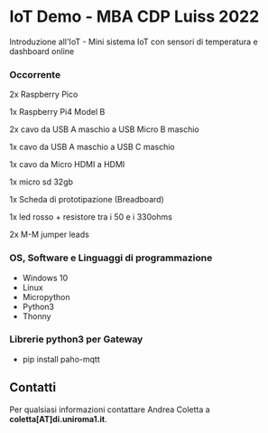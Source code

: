 # IoT Demo - MBA CDP Luiss 2022 
Introduzione all'IoT - Mini sistema IoT con sensori di temperatura e dashboard online


### Occorrente 
2x Raspberry Pico

1x Raspberry Pi4 Model B 

2x cavo da USB A maschio a USB Micro B maschio 

1x cavo da USB A maschio a USB C maschio

1x cavo da Micro HDMI a HDMI

1x micro sd 32gb

1x Scheda di prototipazione (Breadboard)

1x led rosso + resistore tra i 50 e i 330ohms

2x M-M jumper leads


### OS, Software e Linguaggi di programmazione
- Windows 10
- Linux 
- Micropython 
- Python3
- Thonny

### Librerie python3 per Gateway
- pip install paho-mqtt

## Contatti
Per qualsiasi informazioni contattare Andrea Coletta a **coletta[AT]di.uniroma1.it**.
